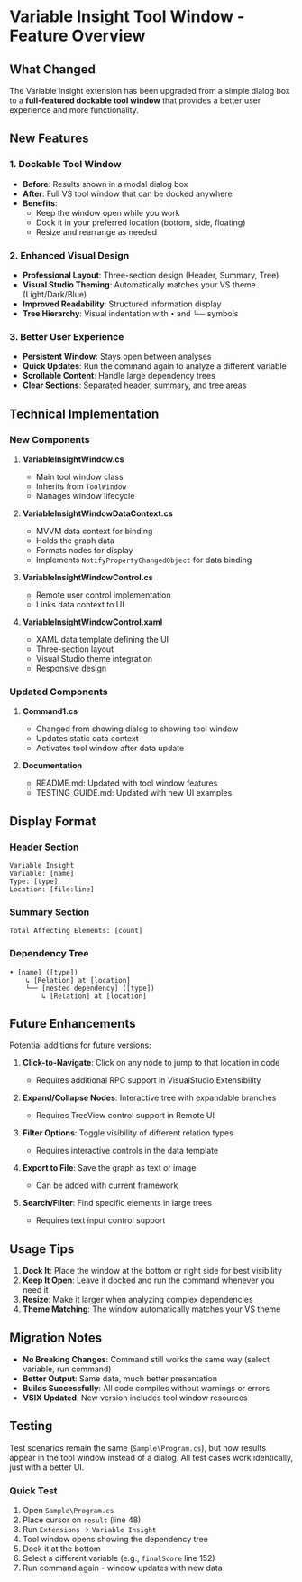 # Variable Insight Tool Window - Feature Overview

## What Changed

The Variable Insight extension has been upgraded from a simple dialog box to a **full-featured dockable tool window** that provides a better user experience and more functionality.

## New Features

### 1. Dockable Tool Window
- **Before**: Results shown in a modal dialog box
- **After**: Full VS tool window that can be docked anywhere
- **Benefits**: 
  - Keep the window open while you work
  - Dock it in your preferred location (bottom, side, floating)
  - Resize and rearrange as needed

### 2. Enhanced Visual Design
- **Professional Layout**: Three-section design (Header, Summary, Tree)
- **Visual Studio Theming**: Automatically matches your VS theme (Light/Dark/Blue)
- **Improved Readability**: Structured information display
- **Tree Hierarchy**: Visual indentation with `•` and `└──` symbols

### 3. Better User Experience
- **Persistent Window**: Stays open between analyses
- **Quick Updates**: Run the command again to analyze a different variable
- **Scrollable Content**: Handle large dependency trees
- **Clear Sections**: Separated header, summary, and tree areas

## Technical Implementation

### New Components

1. **VariableInsightWindow.cs**
   - Main tool window class
   - Inherits from `ToolWindow`
   - Manages window lifecycle

2. **VariableInsightWindowDataContext.cs**
   - MVVM data context for binding
   - Holds the graph data
   - Formats nodes for display
   - Implements `NotifyPropertyChangedObject` for data binding

3. **VariableInsightWindowControl.cs**
   - Remote user control implementation
   - Links data context to UI

4. **VariableInsightWindowControl.xaml**
   - XAML data template defining the UI
   - Three-section layout
   - Visual Studio theme integration
   - Responsive design

### Updated Components

1. **Command1.cs**
   - Changed from showing dialog to showing tool window
   - Updates static data context
   - Activates tool window after data update

2. **Documentation**
   - README.md: Updated with tool window features
   - TESTING_GUIDE.md: Updated with new UI examples

## Display Format

### Header Section
```
Variable Insight
Variable: [name]
Type: [type]
Location: [file:line]
```

### Summary Section
```
Total Affecting Elements: [count]
```

### Dependency Tree
```
• [name] ([type])
    ↳ [Relation] at [location]
    └── [nested dependency] ([type])
        ↳ [Relation] at [location]
```

## Future Enhancements

Potential additions for future versions:

1. **Click-to-Navigate**: Click on any node to jump to that location in code
   - Requires additional RPC support in VisualStudio.Extensibility

2. **Expand/Collapse Nodes**: Interactive tree with expandable branches
   - Requires TreeView control support in Remote UI

3. **Filter Options**: Toggle visibility of different relation types
   - Requires interactive controls in the data template

4. **Export to File**: Save the graph as text or image
   - Can be added with current framework

5. **Search/Filter**: Find specific elements in large trees
   - Requires text input control support

## Usage Tips

1. **Dock It**: Place the window at the bottom or right side for best visibility
2. **Keep It Open**: Leave it docked and run the command whenever you need it
3. **Resize**: Make it larger when analyzing complex dependencies
4. **Theme Matching**: The window automatically matches your VS theme

## Migration Notes

- **No Breaking Changes**: Command still works the same way (select variable, run command)
- **Better Output**: Same data, much better presentation
- **Builds Successfully**: All code compiles without warnings or errors
- **VSIX Updated**: New version includes tool window resources

## Testing

Test scenarios remain the same (`Sample\Program.cs`), but now results appear in the tool window instead of a dialog. All test cases work identically, just with a better UI.

### Quick Test
1. Open `Sample\Program.cs`
2. Place cursor on `result` (line 48)
3. Run `Extensions` → `Variable Insight`
4. Tool window opens showing the dependency tree
5. Dock it at the bottom
6. Select a different variable (e.g., `finalScore` line 152)
7. Run command again - window updates with new data

